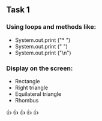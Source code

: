 ## Task 1



### Using loops and methods like:
- System.out.print ("* ")
- System.out.print (" ")
- System.out.print ("\n")

### Display on the screen:
- Rectangle
- Right triangle
- Equilateral triangle
- Rhombus

:+1: :+1: :+1: :+1: :+1: